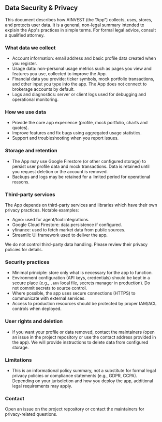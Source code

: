 ## Data Security & Privacy

This document describes how AINVEST (the “App”) collects, uses, stores, and protects user data. It is a general, non-legal summary intended to explain the App's practices in simple terms. For formal legal advice, consult a qualified attorney.

### What data we collect

- Account information: email address and basic profile data created when you register.
- Usage data: non-personal usage metrics such as pages you view and features you use, collected to improve the App.
- Financial data you provide: ticker symbols, mock portfolio transactions, and other input you type into the app. The App does not connect to brokerage accounts by default.
- Logs and diagnostics: server or client logs used for debugging and operational monitoring.

### How we use data

- Provide the core app experience (profile, mock portfolio, charts and quotes).
- Improve features and fix bugs using aggregated usage statistics.
- Support and troubleshooting when you report issues.

### Storage and retention

- The App may use Google Firestore (or other configured storage) to persist user profile data and mock transactions. Data is retained until you request deletion or the account is removed.
- Backups and logs may be retained for a limited period for operational reasons.

### Third-party services

The App depends on third-party services and libraries which have their own privacy practices. Notable examples:

- Agno: used for agent/tool integrations.
- Google Cloud Firestore: data persistence if configured.
- yfinance: used to fetch market data from public sources.
- Streamlit: UI framework used to deliver the app.

We do not control third-party data handling. Please review their privacy policies for details.

### Security practices

- Minimal principle: store only what is necessary for the app to function.
- Environment configuration (API keys, credentials) should be kept in a secure place (e.g., `.env` local file, secrets manager in production). Do not commit secrets to source control.
- Where possible, the app uses secure connections (HTTPS) to communicate with external services.
- Access to production resources should be protected by proper IAM/ACL controls when deployed.

### User rights and deletion

- If you want your profile or data removed, contact the maintainers (open an issue in the project repository or use the contact address provided in the app). We will provide instructions to delete data from configured storage.

### Limitations

- This is an informational policy summary, not a substitute for formal legal privacy policies or compliance statements (e.g., GDPR, CCPA). Depending on your jurisdiction and how you deploy the app, additional legal requirements may apply.

### Contact

Open an issue on the project repository or contact the maintainers for privacy-related questions.
